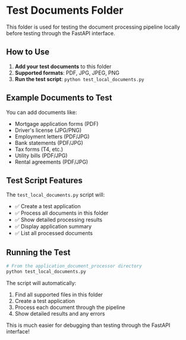# Test Documents Folder

This folder is used for testing the document processing pipeline locally before testing through the FastAPI interface.

## How to Use

1. **Add your test documents** to this folder
2. **Supported formats**: PDF, JPG, JPEG, PNG
3. **Run the test script**: `python test_local_documents.py`

## Example Documents to Test

You can add documents like:
- Mortgage application forms (PDF)
- Driver's license (JPG/PNG)
- Employment letters (PDF/JPG)
- Bank statements (PDF/JPG)
- Tax forms (T4, etc.)
- Utility bills (PDF/JPG)
- Rental agreements (PDF/JPG)

## Test Script Features

The `test_local_documents.py` script will:
- ✅ Create a test application
- ✅ Process all documents in this folder
- ✅ Show detailed processing results
- ✅ Display application summary
- ✅ List all processed documents

## Running the Test

```bash
# From the application_document_processor directory
python test_local_documents.py
```

The script will automatically:
1. Find all supported files in this folder
2. Create a test application
3. Process each document through the pipeline
4. Show detailed results and any errors

This is much easier for debugging than testing through the FastAPI interface!
